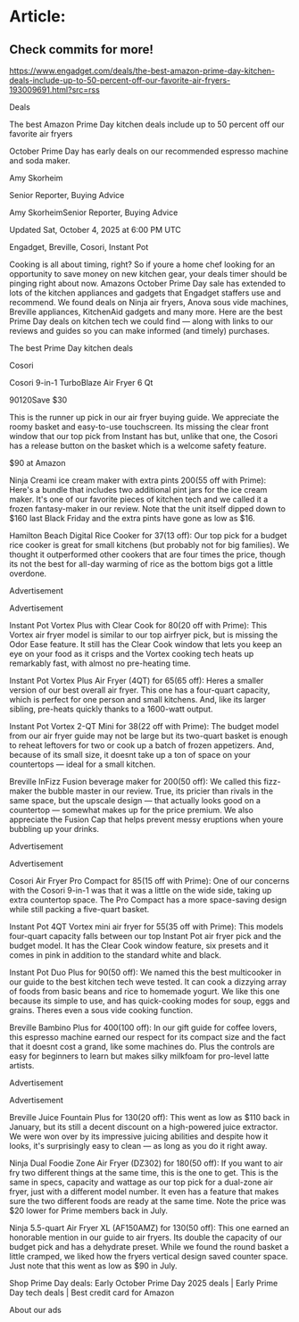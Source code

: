 # Article:

## Check commits for more!
https://www.engadget.com/deals/the-best-amazon-prime-day-kitchen-deals-include-up-to-50-percent-off-our-favorite-air-fryers-193009691.html?src=rss

Deals

The best Amazon Prime Day kitchen deals include up to 50 percent off our favorite air fryers

October Prime Day has early deals on our recommended espresso machine and soda maker.

Amy Skorheim

Senior Reporter, Buying Advice

Amy SkorheimSenior Reporter, Buying Advice

Updated Sat, October 4, 2025 at 6:00 PM UTC

Engadget, Breville, Cosori, Instant Pot

Cooking is all about timing, right? So if youre a home chef looking for an opportunity to save money on new kitchen gear, your deals timer should be pinging right about now. Amazons October Prime Day sale has extended to lots of the kitchen appliances and gadgets that Engadget staffers use and recommend. We found deals on Ninja air fryers, Anova sous vide machines, Breville appliances, KitchenAid gadgets and many more. Here are the best Prime Day deals on kitchen tech we could find — along with links to our reviews and guides so you can make informed (and timely) purchases.

The best Prime Day kitchen deals

Cosori

Cosori 9-in-1 TurboBlaze Air Fryer 6 Qt

$90$120Save $30

This is the runner up pick in our air fryer buying guide. We appreciate the roomy basket and easy-to-use touchscreen. Its missing the clear front window that our top pick from Instant has but, unlike that one, the Cosori has a release button on the basket which is a welcome safety feature.

$90 at Amazon

Ninja Creami ice cream maker with extra pints $200 ($55 off with Prime): Here's a bundle that includes two additional pint jars for the ice cream maker. It's one of our favorite pieces of kitchen tech and we called it a frozen fantasy-maker in our review. Note that the unit itself dipped down to $160 last Black Friday and the extra pints have gone as low as $16.

Hamilton Beach Digital Rice Cooker for $37 ($13 off): Our top pick for a budget rice cooker is great for small kitchens (but probably not for big families). We thought it outperformed other cookers that are four times the price, though its not the best for all-day warming of rice as the bottom bigs got a little overdone.

Advertisement

Advertisement

Instant Pot Vortex Plus with Clear Cook for $80 ($20 off with Prime): This Vortex air fryer model is similar to our top airfryer pick, but is missing the Odor Ease feature. It still has the Clear Cook window that lets you keep an eye on your food as it crisps and the Vortex cooking tech heats up remarkably fast, with almost no pre-heating time.

Instant Pot Vortex Plus Air Fryer (4QT) for $65 ($65 off): Heres a smaller version of our best overall air fryer. This one has a four-quart capacity, which is perfect for one person and small kitchens. And, like its larger sibling, pre-heats quickly thanks to a 1600-watt output.

Instant Pot Vortex 2-QT Mini for $38 ($22 off with Prime): The budget model from our air fryer guide may not be large but its two-quart basket is enough to reheat leftovers for two or cook up a batch of frozen appetizers. And, because of its small size, it doesnt take up a ton of space on your countertops — ideal for a small kitchen.

Breville InFizz Fusion beverage maker for $200 ($50 off): We called this fizz-maker the bubble master in our review. True, its pricier than rivals in the same space, but the upscale design — that actually looks good on a countertop — somewhat makes up for the price premium. We also appreciate the Fusion Cap that helps prevent messy eruptions when youre bubbling up your drinks.

Advertisement

Advertisement

Cosori Air Fryer Pro Compact for $85 ($15 off with Prime): One of our concerns with the Cosori 9-in-1 was that it was a little on the wide side, taking up extra countertop space. The Pro Compact has a more space-saving design while still packing a five-quart basket.

Instant Pot 4QT Vortex mini air fryer for $55 ($35 off with Prime): This models four-quart capacity falls between our top Instant Pot air fryer pick and the budget model. It has the Clear Cook window feature, six presets and it comes in pink in addition to the standard white and black.

Instant Pot Duo Plus for $90 ($50 off): We named this the best multicooker in our guide to the best kitchen tech weve tested. It can cook a dizzying array of foods from basic beans and rice to homemade yogurt. We like this one because its simple to use, and has quick-cooking modes for soup, eggs and grains. Theres even a sous vide cooking function.

Breville Bambino Plus for $400 ($100 off): In our gift guide for coffee lovers, this espresso machine earned our respect for its compact size and the fact that it doesnt cost a grand, like some machines do. Plus the controls are easy for beginners to learn but makes silky milkfoam for pro-level latte artists.

Advertisement

Advertisement

Breville Juice Fountain Plus for $130 ($20 off): This went as low as $110 back in January, but its still a decent discount on a high-powered juice extractor. We were won over by its impressive juicing abilities and despite how it looks, it's surprisingly easy to clean — as long as you do it right away.

Ninja Dual Foodie Zone Air Fryer (DZ302) for $180 ($50 off): If you want to air fry two different things at the same time, this is the one to get. This is the same in specs, capacity and wattage as our top pick for a dual-zone air fryer, just with a different model number. It even has a feature that makes sure the two different foods are ready at the same time. Note the price was $20 lower for Prime members back in July.

Ninja 5.5-quart Air Fryer XL (AF150AMZ) for $130 ($50 off): This one earned an honorable mention in our guide to air fryers. Its double the capacity of our budget pick and has a dehydrate preset. While we found the round basket a little cramped, we liked how the fryers vertical design saved counter space. Just note that this went as low as $90 in July.

Shop Prime Day deals: Early October Prime Day 2025 deals | Early Prime Day tech deals | Best credit card for Amazon

About our ads